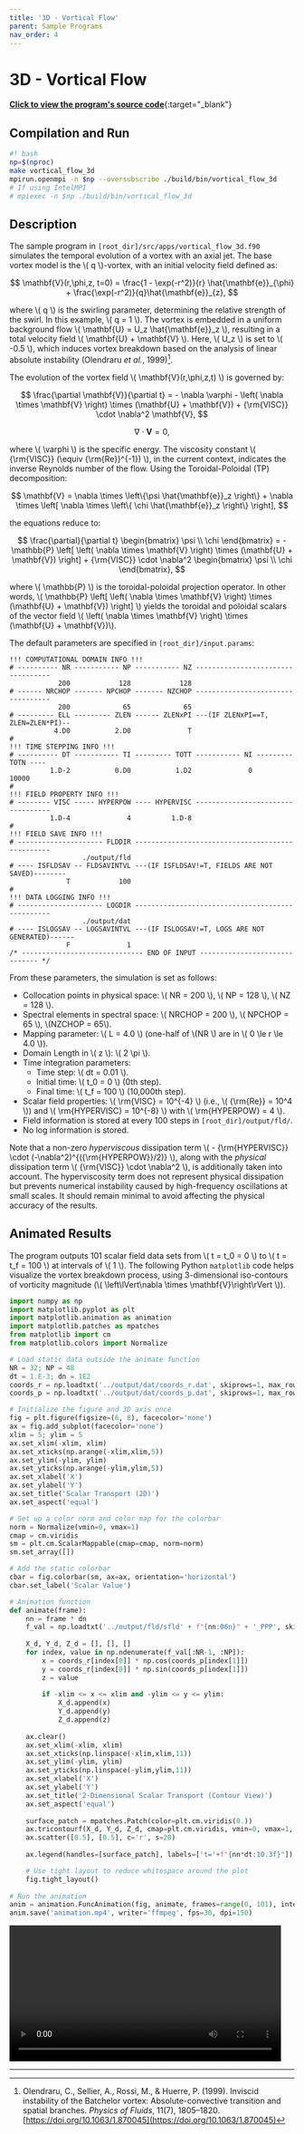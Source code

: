 ```yaml
---
title: '3D - Vortical Flow'
parent: Sample Programs
nav_order: 4
---
```


# 3D - Vortical Flow
[**Click to view the program's source code**](https://github.com/UCBCFD/MLegS/blob/modern/src/apps/vortical_flow_3d.f90){:target="_blank"}

## Compilation and Run
```bash
#! bash
np=$(nproc)
make vortical_flow_3d
mpirun.openmpi -n $np --oversubscribe ./build/bin/vortical_flow_3d
# If using IntelMPI
# mpiexec -n $np ./build/bin/vortical_flow_3d
```

## Description
The sample program in `[root_dir]/src/apps/vortical_flow_3d.f90` simulates the temporal evolution of a vortex with an axial jet. The base vortex model is the \\( q \\)-vortex, with an initial velocity field defined as:

$$
\mathbf{V}(r,\phi,z, t=0) = \frac{1 - \exp(-r^2)}{r} \hat{\mathbf{e}}_{\phi} + \frac{\exp(-r^2)}{q}\hat{\mathbf{e}}_{z},
$$

where \\( q \\) is the swirling parameter, determining the relative strength of the swirl. In this example, \\( q = 1 \\). The vortex is embedded in a uniform background flow \\( \mathbf{U} = U_z \hat{\mathbf{e}}_z \\), resulting in a total velocity field \\( \mathbf{U} + \mathbf{V} \\). Here, \\( U_z \\) is set to \\( -0.5 \\), which induces vortex breakdown based on the analysis of linear absolute instability (Olendraru *et al.*, 1999)[^1].

The evolution of the vortex field \\( \mathbf{V}(r,\phi,z,t) \\) is governed by:

$$
\frac{\partial \mathbf{V}}{\partial t} = - \nabla \varphi - \left( \nabla \times \mathbf{V} \right) \times (\mathbf{U} + \mathbf{V}) + {\rm{VISC}} \cdot \nabla^2 \mathbf{V},
$$

$$
\nabla \cdot \mathbf{V} = 0,
$$

where \\( \varphi \\) is the specific energy. The viscosity constant \\( {\rm{VISC}} (\equiv {\rm{Re}}^{-1}) \\), in the current context, indicates the inverse Reynolds number of the flow. Using the Toroidal-Poloidal (TP) decomposition:

$$
\mathbf{V} = \nabla \times \left\{\psi \hat{\mathbf{e}}_z \right\} + \nabla \times \left[ \nabla \times \left\{ \chi \hat{\mathbf{e}}_z \right\} \right],
$$

the equations reduce to:

$$
\frac{\partial}{\partial t} \begin{bmatrix} \psi \\ \chi \end{bmatrix} = - \mathbb{P} \left[ \left( \nabla \times \mathbf{V} \right) \times (\mathbf{U} + \mathbf{V}) \right] + {\rm{VISC}} \cdot \nabla^2 \begin{bmatrix} \psi \\ \chi \end{bmatrix},
$$

where \\( \mathbb{P} \\) is the toroidal-poloidal projection operator. In other words, \\( \mathbb{P} \left[ \left( \nabla \times \mathbf{V} \right) \times (\mathbf{U} + \mathbf{V}) \right] \\) yields the toroidal and poloidal scalars of the vector field \\( \left( \nabla \times \mathbf{V} \right) \times (\mathbf{U} + \mathbf{V})\\).

The default parameters are specified in `[root_dir]/input.params`:

```
!!! COMPUTATIONAL DOMAIN INFO !!!
# ---------- NR ----------- NP ----------- NZ ----------------------------------
            200            128            128    
# ------ NRCHOP ------- NPCHOP ------- NZCHOP ----------------------------------
            200             65             65    
# --------- ELL --------- ZLEN ------ ZLENxPI ---(IF ZLENxPI==T, ZLEN=ZLEN*PI)-- 
           4.D0           2.D0              T
#
!!! TIME STEPPING INFO !!!
# ---------- DT ----------- TI --------- TOTT ----------- NI --------- TOTN ----
          1.D-2           0.D0           1.D2              0          10000
#
!!! FIELD PROPERTY INFO !!!
# -------- VISC ----- HYPERPOW ---- HYPERVISC ----------------------------------
          1.D-4              4          1.D-8
#
!!! FIELD SAVE INFO !!!
# --------------------- FLDDIR -------------------------------------------------
                  ./output/fld
# ---- ISFLDSAV -- FLDSAVINTVL ---(IF ISFLDSAV!=T, FIELDS ARE NOT SAVED)--------
              T            100
#
!!! DATA LOGGING INFO !!!
# --------------------- LOGDIR -------------------------------------------------
                  ./output/dat
# ---- ISLOGSAV -- LOGSAVINTVL ---(IF ISLOGSAV!=T, LOGS ARE NOT GENERATED)------
              F              1
/* ------------------------------ END OF INPUT ------------------------------ */
```

From these parameters, the simulation is set as follows:
- Collocation points in physical space: \\( NR = 200 \\), \\( NP = 128 \\), \\( NZ = 128 \\).
- Spectral elements in spectral space: \\( NRCHOP = 200 \\), \\( NPCHOP = 65 \\), \\(NZCHOP = 65\\).
- Mapping parameter: \\( L = 4.0 \\) (one-half of \\(NR \\) are in \\( 0 \le r \le 4.0 \\)).
- Domain Length in \\( z \\): \\( 2 \pi \\).
- Time integration parameters:
  - Time step: \\( dt = 0.01 \\).
  - Initial time: \\( t_0 = 0 \\) (0th step).
  - Final time: \\( t_f = 100 \\) (10,000th step).
- Scalar field properties: \\( \rm{VISC} = 10^{-4} \\) (i.e.,  \\( {\rm{Re}} = 10^4 \\)) and \\( \rm{HYPERVISC} = 10^{-8} \\) with \\( \rm{HYPERPOW} = 4 \\).
- Field information is stored at every 100 steps in `[root_dir]/output/fld/`.
- No log information is stored.

Note that a non-zero *hyperviscous* dissipation term \\( - {\rm{HYPERVISC}} \cdot (-\nabla^2)^{({\rm{HYPERPOW}}/2)} \\), along with the *physical* dissipation term \\( {\rm{VISC}} \cdot \nabla^2 \\), is additionally taken into account. The hyperviscosity term does not represent physical dissipation but prevents numerical instability caused by high-frequency oscillations at small scales. It should remain minimal to avoid affecting the physical accuracy of the results.

## Animated Results

The program outputs 101 scalar field data sets from \\( t = t_0 = 0 \\) to \\( t = t_f = 100 \\) at intervals of \\( 1 \\). The following Python `matplotlib` code helps visualize the vortex breakdown process, using 3-dimensional iso-contours of vorticity magnitude (\\( \left\lVert\nabla \times \mathbf{V}\right\rVert \\)).

```python
import numpy as np
import matplotlib.pyplot as plt
import matplotlib.animation as animation
import matplotlib.patches as mpatches
from matplotlib import cm
from matplotlib.colors import Normalize

# Load static data outside the animate function
NR = 32; NP = 48
dt = 1.E-3; dn = 1E2
coords_r = np.loadtxt('../output/dat/coords_r.dat', skiprows=1, max_rows=NR)
coords_p = np.loadtxt('../output/dat/coords_p.dat', skiprows=1, max_rows=NP)

# Initialize the figure and 3D axis once
fig = plt.figure(figsize=(6, 8), facecolor='none')
ax = fig.add_subplot(facecolor='none')
xlim = 5; ylim = 5
ax.set_xlim(-xlim, xlim)
ax.set_xticks(np.arange(-xlim,xlim,5))
ax.set_ylim(-ylim, ylim)
ax.set_yticks(np.arange(-ylim,ylim,5))
ax.set_xlabel('X')
ax.set_ylabel('Y')
ax.set_title('Scalar Transport (2D)')
ax.set_aspect('equal')

# Set up a color norm and color map for the colorbar
norm = Normalize(vmin=0, vmax=1)
cmap = cm.viridis
sm = plt.cm.ScalarMappable(cmap=cmap, norm=norm)
sm.set_array([])

# Add the static colorbar
cbar = fig.colorbar(sm, ax=ax, orientation='horizontal')
cbar.set_label('Scalar Value')

# Animation function
def animate(frame):
    nn = frame * dn
    f_val = np.loadtxt('../output/fld/sfld' + f"{nn:06n}" + '_PPP', skiprows=1, max_rows=NR)
    
    X_d, Y_d, Z_d = [], [], []
    for index, value in np.ndenumerate(f_val[:NR-1, :NP]):
        x = coords_r[index[0]] * np.cos(coords_p[index[1]])
        y = coords_r[index[0]] * np.sin(coords_p[index[1]])
        z = value
        
        if -xlim <= x <= xlim and -ylim <= y <= ylim:
            X_d.append(x)
            Y_d.append(y)
            Z_d.append(z)
    
    ax.clear()
    ax.set_xlim(-xlim, xlim)
    ax.set_xticks(np.linspace(-xlim,xlim,11))
    ax.set_ylim(-ylim, ylim)
    ax.set_yticks(np.linspace(-ylim,ylim,11))
    ax.set_xlabel('X')
    ax.set_ylabel('Y')
    ax.set_title('2-Dimensional Scalar Transport (Contour View)')
    ax.set_aspect('equal')
   
    surface_patch = mpatches.Patch(color=plt.cm.viridis(0.))
    ax.tricontourf(X_d, Y_d, Z_d, cmap=plt.cm.viridis, vmin=0, vmax=1, levels=np.linspace(0,1,51), extend='both')
    ax.scatter([0.5], [0.5], c='r', s=20)
    
    ax.legend(handles=[surface_patch], labels=['t='+f"{nn*dt:10.3f}"])

    # Use tight layout to reduce whitespace around the plot
    fig.tight_layout()
    
# Run the animation
anim = animation.FuncAnimation(fig, animate, frames=range(0, 101), interval=50)
anim.save('animation.mp4', writer='ffmpeg', fps=30, dpi=150)
```

<video controls loop class="d-block mx-auto" style="width:100%; max-width:480px">
  <source src="{{ '/assets/videos/scalar_transport_result.mp4' | relative_url }}" type="video/mp4">
</video>

---
[^1]: Olendraru, C., Sellier, A., Rossi, M., & Huerre, P. (1999). Inviscid instability of the Batchelor vortex: Absolute-convective transition and spatial branches. *Physics of Fluids*, 11(7), 1805–1820. [https://doi.org/10.1063/1.870045](https://doi.org/10.1063/1.870045)